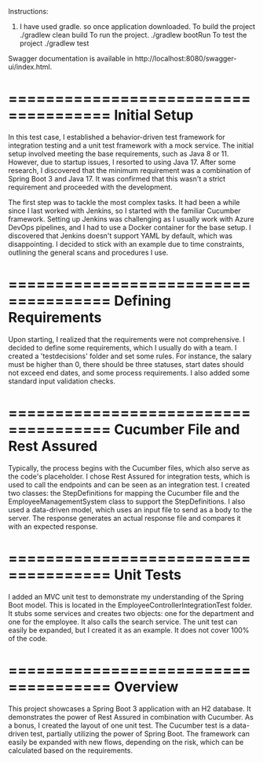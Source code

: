Instructions:
1. I have used gradle. so once application downloaded. 
To build the project
 ./gradlew clean build 
To run the project.
./gradlew bootRun
To test the project
./gradlew test

Swagger documentation is available in http://localhost:8080/swagger-ui/index.html.

===================================== 
Initial Setup 
===================================== 
In this test case, I established a behavior-driven test framework for integration testing and a unit test framework with a mock service. The initial setup involved meeting the base requirements, such as Java 8 or 11. However, due to startup issues, I resorted to using Java 17. After some research, I discovered that the minimum requirement was a combination of Spring Boot 3 and Java 17. It was confirmed that this wasn't a strict requirement and proceeded with the development.

The first step was to tackle the most complex tasks. It had been a while since I last worked with Jenkins, so I started with the familiar Cucumber framework. Setting up Jenkins was challenging as I usually work with Azure DevOps pipelines, and I had to use a Docker container for the base setup. I discovered that Jenkins doesn't support YAML by default, which was disappointing. I decided to stick with an example due to time constraints, outlining the general scans and procedures I use.

===================================== 
Defining Requirements 
===================================== 
Upon starting, I realized that the requirements were not comprehensive. I decided to define some requirements, which I usually do with a team. I created a 'testdecisions' folder and set some rules. For instance, the salary must be higher than 0, there should be three statuses, start dates should not exceed end dates, and some process requirements. I also added some standard input validation checks.

===================================== 
Cucumber File and Rest Assured 
=====================================

Typically, the process begins with the Cucumber files, which also serve as the code's placeholder. I chose Rest Assured for integration tests, which is used to call the endpoints and can be seen as an integration test. I created two classes: the StepDefinitions for mapping the Cucumber file and the EmployeeManagementSystem class to support the StepDefinitions. I also used a data-driven model, which uses an input file to send as a body to the server. The response generates an actual response file and compares it with an expected response.

===================================== 
Unit Tests 
===================================== 
I added an MVC unit test to demonstrate my understanding of the Spring Boot model. This is located in the EmployeeControllerIntegrationTest folder. It stubs some services and creates two objects: one for the department and one for the employee. It also calls the search service. The unit test can easily be expanded, but I created it as an example. It does not cover 100% of the code.

===================================== 
Overview 
===================================== 
This project showcases a Spring Boot 3 application with an H2 database. It demonstrates the power of Rest Assured in combination with Cucumber. As a bonus, I created the layout of one unit test. The Cucumber test is a data-driven test, partially utilizing the power of Spring Boot. The framework can easily be expanded with new flows, depending on the risk, which can be calculated based on the requirements.
